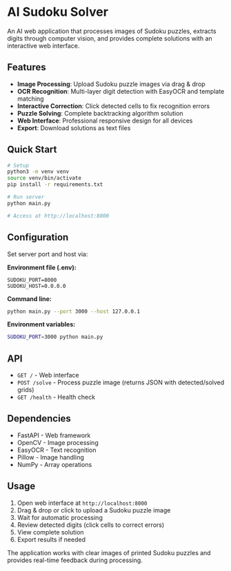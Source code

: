 # AI Sudoku Solver

An AI web application that processes images of Sudoku puzzles, extracts digits through computer vision, and provides complete solutions with an interactive web interface.

## Features

- **Image Processing**: Upload Sudoku puzzle images via drag & drop
- **OCR Recognition**: Multi-layer digit detection with EasyOCR and template matching
- **Interactive Correction**: Click detected cells to fix recognition errors
- **Puzzle Solving**: Complete backtracking algorithm solution
- **Web Interface**: Professional responsive design for all devices
- **Export**: Download solutions as text files

## Quick Start

```bash
# Setup
python3 -m venv venv
source venv/bin/activate
pip install -r requirements.txt

# Run server
python main.py

# Access at http://localhost:8000
```

## Configuration

Set server port and host via:

**Environment file (.env):**
```
SUDOKU_PORT=8000
SUDOKU_HOST=0.0.0.0
```

**Command line:**
```bash
python main.py --port 3000 --host 127.0.0.1
```

**Environment variables:**
```bash
SUDOKU_PORT=3000 python main.py
```

## API

- `GET /` - Web interface
- `POST /solve` - Process puzzle image (returns JSON with detected/solved grids)
- `GET /health` - Health check

## Dependencies

- FastAPI - Web framework
- OpenCV - Image processing
- EasyOCR - Text recognition
- Pillow - Image handling
- NumPy - Array operations

## Usage

1. Open web interface at `http://localhost:8000`
2. Drag & drop or click to upload a Sudoku puzzle image
3. Wait for automatic processing
4. Review detected digits (click cells to correct errors)
5. View complete solution
6. Export results if needed

The application works with clear images of printed Sudoku puzzles and provides real-time feedback during processing.
